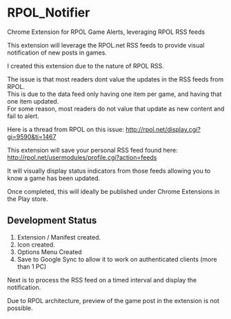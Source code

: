 RPOL_Notifier
=============

Chrome Extension for RPOL Game Alerts, leveraging RPOL RSS feeds

This extension will leverage the RPOL.net RSS feeds to provide visual notification of new posts in games.

I created this extension due to the nature of RPOL RSS.  

The issue is that most readers dont value the updates in the RSS feeds from RPOL.  
This is due to the data feed only having one item per game, and having that one item updated.  
For some reason, most readers do not value that update as new content and fail to alert.

Here is a thread from RPOL on this issue: http://rpol.net/display.cgi?gi=9590&ti=1467

This extension will save your personal RSS feed found here: http://rpol.net/usermodules/profile.cgi?action=feeds

It will visually display status indicators from those feeds allowing you to know a game has been updated.

Once completed, this will ideally be published under Chrome Extensions in the Play store.

Development Status
------------------

1.  Extension / Manifest created.
2.  Icon created.
3.  Options Menu Created
4.  Save to Google Sync to allow it to work on authenticated clients (more than 1 PC)

Next is to process the RSS feed on a timed interval and display the notification.

Due to RPOL architecture, preview of the game post in the extension is not possible.

